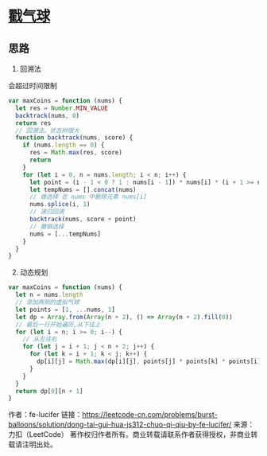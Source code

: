 # [戳气球](https://leetcode-cn.com/problems/burst-balloons/)

## 思路

1. 回溯法

会超过时间限制

```js
var maxCoins = function (nums) {
  let res = Number.MIN_VALUE
  backtrack(nums, 0)
  return res
  // 回溯法，状态树很大
  function backtrack(nums, score) {
    if (nums.length == 0) {
      res = Math.max(res, score)
      return
    }
    for (let i = 0, n = nums.length; i < n; i++) {
      let point = (i - 1 < 0 ? 1 : nums[i - 1]) * nums[i] * (i + 1 >= n ? 1 : nums[i + 1])
      let tempNums = [].concat(nums)
      // 做选择 在 nums 中删除元素 nums[i]
      nums.splice(i, 1)
      // 递归回溯
      backtrack(nums, score + point)
      // 撤销选择
      nums = [...tempNums]
    }
  }
}
```

2. 动态规划

```js
var maxCoins = function (nums) {
  let n = nums.length
  // 添加两侧的虚拟气球
  let points = [1, ...nums, 1]
  let dp = Array.from(Array(n + 2), () => Array(n + 2).fill(0))
  // 最后一行开始遍历,从下往上
  for (let i = n; i >= 0; i--) {
    // 从左往右
    for (let j = i + 1; j < n + 2; j++) {
      for (let k = i + 1; k < j; k++) {
        dp[i][j] = Math.max(dp[i][j], points[j] * points[k] * points[i] + dp[i][k] + dp[k][j])
      }
    }
  }
  return dp[0][n + 1]
}
```

作者：fe-lucifer
链接：https://leetcode-cn.com/problems/burst-balloons/solution/dong-tai-gui-hua-js312-chuo-qi-qiu-by-fe-lucifer/
来源：力扣（LeetCode）
著作权归作者所有。商业转载请联系作者获得授权，非商业转载请注明出处。
